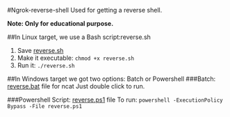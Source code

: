 #Ngrok-reverse-shell 
Used for getting a reverse shell.

**Note: Only for educational purpose.**

##In Linux target, we use a Bash script:reverse.sh
1. Save [reverse.sh](https://github.com/TheTorjanCaptain/Vulnerable-POC-Syntax/blob/7e29098772e2ec1deea63038fa0f189f4aa5812e/ngrok-reverse-shell/reverse.sh)
2. Make it executable: ```chmod +x reverse.sh```
3. Run it: ```./reverse.sh```


##In Windows target we got two options: Batch or Powershell
###Batch: [reverse.bat](https://github.com/TheTorjanCaptain/Vulnerable-POC-Syntax/blob/7e29098772e2ec1deea63038fa0f189f4aa5812e/ngrok-reverse-shell/reverse.bat) file for ncat
Just double click to run.

###Powershell Script: [reverse.ps1](https://github.com/TheTorjanCaptain/Vulnerable-POC-Syntax/blob/7e29098772e2ec1deea63038fa0f189f4aa5812e/ngrok-reverse-shell/reverse.ps1) file
To run: ```powershell -ExecutionPolicy Bypass -File reverse.ps1```

